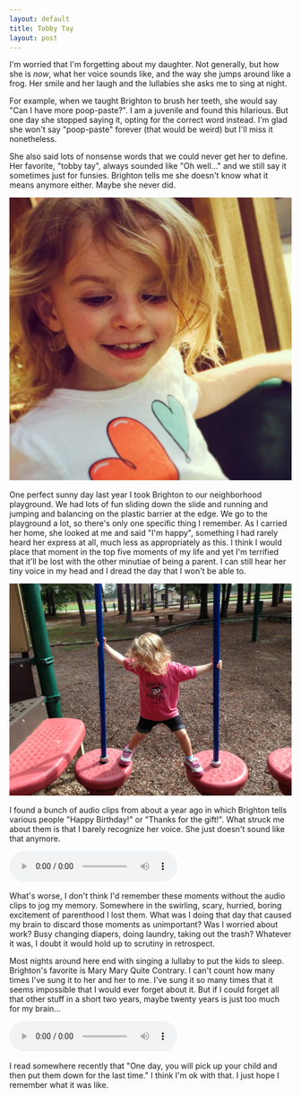 ```yaml
---
layout: default
title: Tobby Tay
layout: post
---
```


I'm worried that I'm forgetting about my daughter. Not generally, but how she
is *now*, what her voice sounds like, and the way she jumps around like a frog.
Her smile and her laugh and the lullabies she asks me to sing at night.

For example, when we taught Brighton to brush her teeth, she would say "Can I
have more poop-paste?". I am a juvenile and found this hilarious. But one day
she stopped saying it, opting for the correct word instead. I'm glad she won't
say "poop-paste" forever (that would be weird) but I'll miss it nonetheless.

She also said lots of nonsense words that we could never get her to define.
Her favorite, "tobby tay", always sounded like "Oh well…" and we still say it
sometimes just for funsies. Brighton tells me she doesn't know what it means
anymore either. Maybe she never did.

![Brighton with hearts on her shirt](/img/brighton-hearts.jpg)

One perfect sunny day last year I took Brighton to our neighborhood playground.
We had lots of fun sliding down the slide and running and jumping and balancing
on the plastic barrier at the edge. We go to the playground a lot, so there's
only one specific thing I remember. As I carried her home, she looked at me
and said "I'm happy", something I had rarely heard her express at all, much
less as appropriately as this. I think I would place that moment in the top
five moments of my life and yet I'm terrified that it'll be lost with the other
minutiae of being a parent. I can still hear her tiny voice in my head and I
dread the day that I won't be able to.

![Brighton at the playground](/img/brighton-balancing.jpg)

I found a bunch of audio clips from about a year ago in which Brighton tells
various people "Happy Birthday!" or "Thanks for the gift!". What struck me
about them is that I barely recognize her voice. She just doesn't sound like
that anymore.

<audio controls src='/audio/i-love-you-daddy.mp3'>
  Your browser does't support the audio element. :(
</audio>

What's worse, I don't think I'd remember these moments without the audio clips
to jog my memory. Somewhere in the swirling, scary, hurried, boring excitement
of parenthood I lost them. What was I doing that day that caused my brain to
discard those moments as unimportant?  Was I worried about work?  Busy changing
diapers, doing laundry, taking out the trash?  Whatever it was, I doubt it
would hold up to scrutiny in retrospect.

Most nights around here end with singing a lullaby to put the kids to sleep.
Brighton's favorite is Mary Mary Quite Contrary. I can't count how many times
I've sung it to her and her to me. I've sung it so many times that it seems
impossible that I would ever forget about it. But if I could forget all that
other stuff in a short two years, maybe twenty years is just too much for my
brain…

<audio controls src='/audio/mary-mary.mp3'>
  Your browser does't support the audio element. :(
</audio>

I read somewhere recently that "One day, you will pick up your child and then
put them down for the last time."  I think I'm ok with that. I just hope I
remember what it was like.
